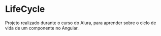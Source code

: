 # LifeCycle

Projeto realizado durante o curso do Alura, para aprender sobre o ciclo de vida de um componente no Angular.
